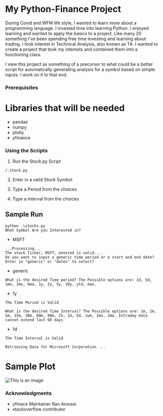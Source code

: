 # My Python-Finance Project

During Covid and WFM life style, I wanted to learn more about a programming language. I invested time into learning Python. I enjoyed learning and wanted to apply the basics to a project. Like many 20 something I've been spending free time investing and learning about trading. I took interest in Technical Analysis, also known as TA. I wanted to create a project that took my interests and combined them into a functioning class.

I view this project as something of a precursor to what could be a better script for automatically generating analysis for a symbol based on simple inputs. I work on it to that end. 


### Prerequisites

# Libraries that will be needed

- pandas 
- numpy
- plotly
- yfinance


### Using the Scripts

1. Run the Stock.py Script

```
/.stock.py
```

2. Enter in a valid Stock Symbol

3. Type a Period from the choices

4. Type a Interval from the choices


## Sample Run

```
python .\stocks.py
What Symbol Are you Interested in? 
```

* MSFT

```
...Processing...
The stock Ticker, MSFT, entered is valid....
Do you want to input a generic time period or a start and end date? Enter in "generic" or "dates" to select?
```
* generic

```
What is the desired Time period? The Possible options are: 1d, 5d, 1mo, 3mo, 6mo, 1y, 2y, 5y, 10y, ytd, max. 
```
* 1y
```
The Time Period is Valid 

What is the desired Time Interval? The Possible options are: 1m, 2m, 5m, 15m, 30m, 60m, 90m, 1h, 1d, 5d, 1wk, 1mo, 3mo. Intraday data cannot extend last 60 days
```
* 1d
```
The Time Interval is Valid 

Retrieving Data for Microsoft Corporation ...
```

# Sample Plot

![This is an image](https://myoctocat.com/assets/images/base-octocat.svg)


### Acknowledgments

* yfinace Maintainer Ran Aroussi
* stackoverflow contributor 

